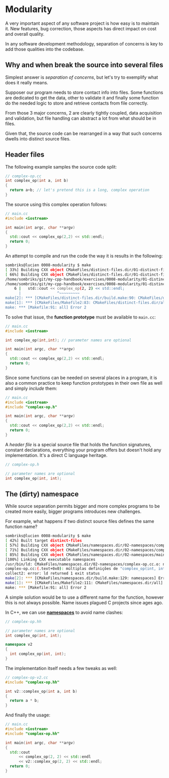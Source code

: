 # Modularity

A very important aspect of any software project is how easy is to maintain it.
New features, bug correction, those aspects has direct impact on cost and
overall quality.

In any software development methodology, separation of concerns is key to add
those qualities into the codebase.

## Why and when break the source into several files

Simplest answer is _separation of concerns_, but let's try to exemplify what
does it really means.

Supposer our program needs to store contact info into files. Some functions are
dedicated to get the data, other to validate it and finally some function do the
needed logic to store and retrieve contacts from file correctly.

From those 3 major concerns, 2 are clearly tightly coupled, data acquisition and
validation, but file handling can abstract a lot from what should be in files.

Given that, the source code can be rearranged in a way that such concerns dwells
into distinct source files.

## Header files

The following example samples the source code split:

```cpp
// complex-op.cc
int complex_op(int a, int b)
{
  return a+b; // let's pretend this is a long, complex operation
}
```

The source using this complex operation follows:

```cpp
// main.cc
#include <iostream>

int main(int argc, char **argv)
{
  std::cout << complex_op(2,2) << std::endl;
  return 0;
}
```

An attempt to compile and run the code the way it is results in the following:

```bash
sombriks@lucien 0008-modularity $ make
[ 33%] Building CXX object CMakeFiles/distinct-files.dir/01-distinct-files/complex-op.cc.o
[ 66%] Building CXX object CMakeFiles/distinct-files.dir/01-distinct-files/main.cc.o
/home/sombriks/git/my-cpp-handbook/exercises/0008-modularity/01-distinct-files/main.cc: In function ‘int main(int, char**)’:
/home/sombriks/git/my-cpp-handbook/exercises/0008-modularity/01-distinct-files/main.cc:6:16: error: ‘complex_op’ was not declared in this scope
    6 |   std::cout << complex_op(2, 2) << std::endl;
      |                ^~~~~~~~~~
make[2]: *** [CMakeFiles/distinct-files.dir/build.make:90: CMakeFiles/distinct-files.dir/01-distinct-files/main.cc.o] Error 1
make[1]: *** [CMakeFiles/Makefile2:83: CMakeFiles/distinct-files.dir/all] Error 2
make: *** [Makefile:91: all] Error 2
```

To solve that issue, the **function prototype** must be available to `main.cc`:

```cpp
// main.cc
#include <iostream>

int complex_op(int,int); // parameter names are optional

int main(int argc, char **argv)
{
  std::cout << complex_op(2,2) << std::endl;
  return 0;
}
```

Since some functions can be needed on several places in a program, it is also a
common practice to keep function prototypes in their own file as well and simply
_include_ them:

```cpp
// main.cc
#include <iostream>
#include "complex-op.h"

int main(int argc, char **argv)
{
  std::cout << complex_op(2,2) << std::endl;
  return 0;
}
```

A _header file_  is a special source file that holds the function signatures,
constant declarations, everything your program offers but doesn't hold any
implementation. It's a direct C language heritage.

```h
// complex-op.h

// parameter names are optional
int complex_op(int, int);
```

## The (dirty) namespace

While source separation permits bigger and more complex programs to be created
more easily, bigger programs introduces new challenges.

For example, what happens if two distinct source files defines the same function
name?

```bash
sombriks@lucien 0008-modularity $ make
[ 42%] Built target distinct-files
[ 57%] Building CXX object CMakeFiles/namespaces.dir/02-namespaces/complex-op-v2.cc.o
[ 71%] Building CXX object CMakeFiles/namespaces.dir/02-namespaces/complex-op.cc.o
[ 85%] Building CXX object CMakeFiles/namespaces.dir/02-namespaces/main.cc.o
[100%] Linking CXX executable namespaces
/usr/bin/ld: CMakeFiles/namespaces.dir/02-namespaces/complex-op.cc.o: na função "complex_op(int, int)":
complex-op.cc:(.text+0x0): múltiplas definições de "complex_op(int, int)"; CMakeFiles/namespaces.dir/02-namespaces/complex-op-v2.cc.o:complex-op-v2.cc:(.text+0x0): definido primeiro aqui
collect2: error: ld returned 1 exit status
make[2]: *** [CMakeFiles/namespaces.dir/build.make:129: namespaces] Error 1
make[1]: *** [CMakeFiles/Makefile2:111: CMakeFiles/namespaces.dir/all] Error 2
make: *** [Makefile:91: all] Error 2
```

A simple solution would be to use a different name for the function, however
this is not always possible. Name issues plagued C projects since ages ago.

In C++, we can use **[namespaces][namespace]** to avoid name clashes:

```cpp
// complex-op.hh

// parameter names are optional
int complex_op(int, int);

namespace v2
{
  int complex_op(int, int);
}
```

The implementation itself needs a few tweaks as well:

```cpp
// complex-op-v2.cc
#include "complex-op.hh"

int v2::complex_op(int a, int b)
{
  return a * b;
}
```

And finally the usage:

```cpp
// main.cc
#include <iostream>
#include "complex-op.hh"

int main(int argc, char **argv)
{
  std::cout
      << complex_op(2, 2) << std::endl
      << v2::complex_op(2, 2) << std::endl;
  return 0;
}
```

[namespace]: https://learn.microsoft.com/cpp/cpp/namespaces-cpp?view=msvc-170
